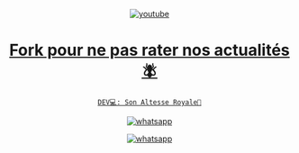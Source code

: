 <p align="center">

  <a aria-label="Groupe" href="https://whatsapp.com/channel/0029VayWfvF17Emnix7wdR3X" target="_blank">
    <img alt="youtube" src="https://img.shields.io/badge/tutorial-25D366?style=for-the-badge&logo=whatsapp&logoColor=white" />
  
<div align="center">

# Fork pour ne pas rater nos actualités🪰

`DEV💻: Son Altesse Royale👑`


<a aria-label="Join our chats" href="https://chat.whatsapp.com/JplgTFfnByaFDko8fnRCFk" target="_blank">
    <img alt="whatsapp" src="https://img.shields.io/badge/Whatsapp%20channel-25D366?style=for-the-badge&logo=whatsapp&logoColor=white" />
</p>
<a aria-label="Join our chats" href="(https://whatsapp.com/channel/0029VayWfvF17Emnix7wdR3X)" target="_blank">
    <img alt="whatsapp" src="https://img.shields.io/badge/Number%20in%20Channel%20description-25D366?style=for-the-badge&logo=whatsapp&logoColor=white" />
</p>
